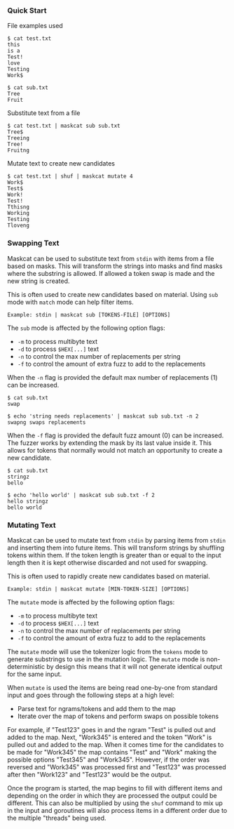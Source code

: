 ### Quick Start
File examples used
```
$ cat test.txt
this
is a
Test!
love
Testing
Work$

$ cat sub.txt
Tree
Fruit
```
Substitute text from a file
```
$ cat test.txt | maskcat sub sub.txt
Tree$
Treeing
Tree!
Fruitng
```
Mutate text to create new candidates
```
$ cat test.txt | shuf | maskcat mutate 4
Work$
Test$
Work!
Test!
Tthisng
Working
Testing
Tloveng
```

### Swapping Text
Maskcat can be used to substitute text from `stdin` with items from a file
based on masks. This will transform the strings into masks and find masks where
the substring is allowed. If allowed a token swap is made and the new string is
created. 

This is often used to create new candidates based on material. Using `sub` mode
with `match` mode can help filter items.

```
Example: stdin | maskcat sub [TOKENS-FILE] [OPTIONS]
```

The `sub` mode is affected by the following option flags:
- `-m` to process multibyte text
- `-d` to process `$HEX[...]` text
- `-n` to control the max number of replacements per string
- `-f` to control the amount of extra fuzz to add to the replacements

When the `-n` flag is provided the default max number of replacements (1) can
be increased.
```
$ cat sub.txt
swap

$ echo 'string needs replacements' | maskcat sub sub.txt -n 2
swapng swaps replacements
```

When the `-f` flag is provided the default fuzz amount (0) can be increased.
The fuzzer works by extending the mask by its last value inside it. This allows
for tokens that normally would not match an opportunity to create a new
candidate.
```
$ cat sub.txt
stringz
bello

$ echo 'hello world' | maskcat sub sub.txt -f 2
hello stringz
bello world
```

### Mutating Text
Maskcat can be used to mutate text from `stdin` by parsing items from `stdin`
and inserting them into future items. This will transform strings by shuffling
tokens within them. If the token length is greater than or equal to the input length then it is
kept otherwise discarded and not used for swapping.

This is often used to rapidly create new candidates based on material.

```
Example: stdin | maskcat mutate [MIN-TOKEN-SIZE] [OPTIONS]
```

The `mutate` mode is affected by the following option flags:
- `-m` to process multibyte text
- `-d` to process `$HEX[...]` text
- `-n` to control the max number of replacements per string
- `-f` to control the amount of extra fuzz to add to the replacements

The `mutate` mode will use the tokenizer logic from the `tokens` mode to
generate substrings to use in the mutation logic. The `mutate` mode is non-deterministic by design
this means that it will not generate identical output for the same input.

When `mutate` is used the items are being read one-by-one from standard input and goes through the following steps at a high level:
- Parse text for ngrams/tokens and add them to the map
- Iterate over the map of tokens and perform swaps on possible tokens

For example, if "Test123" goes in and the ngram "Test" is pulled out and added to the map. Next, "Work345" is entered and the token "Work" is pulled out and added to the map.
When it comes time for the candidates to be made for "Work345" the map contains "Test" and "Work" making the possible options "Test345" and "Work345".
However, if the order was reversed and "Work345" was processed first and "Test123" was processed after then "Work123" and "Test123" would be the output.

Once the program is started, the map begins to fill with different items and depending on the order in which they are processed the output could be different.
This can also be multiplied by using the `shuf` command to mix up in the input and goroutines will also process items in a different order due to the multiple "threads" being used.
